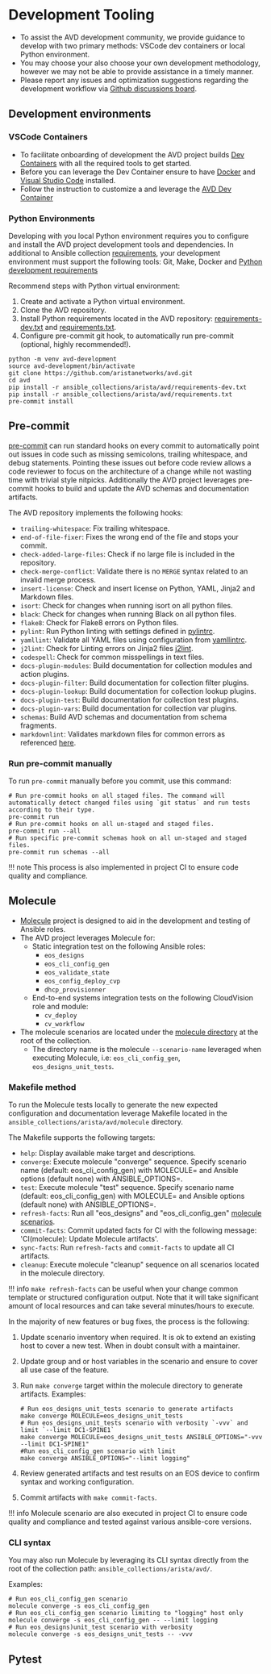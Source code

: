 <!--
  ~ Copyright (c) 2023-2024 Arista Networks, Inc.
  ~ Use of this source code is governed by the Apache License 2.0
  ~ that can be found in the LICENSE file.
  -->

# Development Tooling

- To assist the AVD development community, we provide guidance to develop with two primary methods: VSCode dev containers or local Python environment.
- You may choose your also choose your own development methodology, however we may not be able to provide assistance in a timely manner.
- Please report any issues and optimization suggestions regarding the development workflow via [Github discussions board](https://github.com/aristanetworks/avd/discussions).

## Development environments

### VSCode Containers

- To facilitate onboarding of development the AVD project builds [Dev Containers](../containers/overview.md) with all the required tools to get started.
- Before you can leverage the Dev Container ensure to have [Docker](https://docs.docker.com/engine/install/) and [Visual Studio Code](https://code.visualstudio.com/) installed.
- Follow the instruction to customize a and leverage the [AVD Dev Container](../containers/overview.md#how-to-use-dev-containers)

### Python Environments

Developing with you local Python environment requires you to configure and install the AVD project development tools and dependencies.
In additional to Ansible collection [requirements](../installation/collection-installation.md), your development environment must support the following tools: Git, Make, Docker and [Python development requirements](https://github.com/aristanetworks/avd/blob/devel/ansible_collections/arista/avd/requirements-dev.txt)

Recommend steps with Python virtual environment:

1. Create and activate a Python virtual environment.
2. Clone the AVD repository.
3. Install Python requirements located in the AVD repository: [requirements-dev.txt](https://github.com/aristanetworks/avd/blob/devel/ansible_collections/arista/avd/requirements-dev.txt) and [requirements.txt](https://github.com/aristanetworks/avd/blob/devel/ansible_collections/arista/avd/requirements.txt).
4. Configure pre-commit git hook, to automatically run pre-commit (optional, highly recommended!).

```shell
python -m venv avd-development
source avd-development/bin/activate
git clone https://github.com/aristanetworks/avd.git
cd avd
pip install -r ansible_collections/arista/avd/requirements-dev.txt
pip install -r ansible_collections/arista/avd/requirements.txt
pre-commit install
```

## Pre-commit

[pre-commit](https://github.com/aristanetworks/avd/blob/devel/.pre-commit-config.yaml) can run standard hooks on every commit to automatically point out issues in code such as missing semicolons, trailing whitespace, and debug statements. Pointing these issues out before code review allows a code reviewer to focus on the architecture of a change while not wasting time with trivial style nitpicks.
Additionally the AVD project leverages pre-commit hooks to build and update the AVD schemas and documentation artifacts.

The AVD repository implements the following hooks:

- `trailing-whitespace`: Fix trailing whitespace.
- `end-of-file-fixer`: Fixes the wrong end of the file and stops your commit.
- `check-added-large-files`: Check if no large file is included in the repository.
- `check-merge-conflict`: Validate there is no `MERGE` syntax related to an invalid merge process.
- `insert-license`: Check and insert license on Python, YAML, Jinja2 and Markdown files.
- `isort`: Check for changes when running isort on all python files.
- `black`: Check for changes when running Black on all python files.
- `flake8`: Check for Flake8 errors on Python files.
- `pylint`: Run Python linting with settings defined in [pylintrc](https://github.com/aristanetworks/avd/blob/devel/pylintrc).
- `yamllint`: Validate all YAML files using configuration from [yamllintrc](https://github.com/aristanetworks/avd/blob/devel/.github/yamllintrc).
- `j2lint`: Check for Linting errors on Jinja2 files [j2lint](https://github.com/aristanetworks/j2lint).
- `codespell`: Check for common misspellings in text files.
- `docs-plugin-modules`: Build documentation for collection modules and action plugins.
- `docs-plugin-filter`: Build documentation for collection filter plugins.
- `docs-plugin-lookup`: Build documentation for collection lookup plugins.
- `docs-plugin-test`: Build documentation for collection test plugins.
- `docs-plugin-vars`: Build documentation for collection var plugins.
- `schemas`: Build AVD schemas and documentation from schema fragments.
- `markdownlint`: Validates markdown files for common errors as referenced [here](https://github.com/DavidAnson/markdownlint/blob/main/doc/Rules.md).

### Run pre-commit manually

To run `pre-commit` manually before you commit, use this command:

```shell
# Run pre-commit hooks on all staged files. The command will automatically detect changed files using `git status` and run tests according to their type.
pre-commit run
# Run pre-commit hooks on all un-staged and staged files.
pre-commit run --all
# Run specific pre-commit schemas hook on all un-staged and staged files.
pre-commit run schemas --all
```

!!! note
    This process is also implemented in project CI to ensure code quality and compliance.

## Molecule

- [Molecule](https://ansible.readthedocs.io/projects/molecule/) project is designed to aid in the development and testing of Ansible roles.
- The AVD project leverages Molecule for:
  - Static integration test on the following Ansible roles:
    - `eos_designs`
    - `eos_cli_config_gen`
    - `eos_validate_state`
    - `eos_config_deploy_cvp`
    - `dhcp_provisionner`
  - End-to-end systems integration tests on the following CloudVision role and module:
    - `cv_deploy`
    - `cv_workflow`
- The molecule scenarios are located under the [molecule directory](https://github.com/aristanetworks/avd/tree/devel/ansible_collections/arista/avd/molecule) at the root of the collection.
  - The directory name is the molecule `--scenario-name` leveraged when executing Molecule, i.e: `eos_cli_config_gen`, `eos_designs_unit_tests`.

### Makefile method

To run the Molecule tests locally to generate the new expected configuration and documentation leverage Makefile located in the `ansible_collections/arista/avd/molecule` directory.

The Makefile supports the following targets:

- `help`: Display available make target and descriptions.
- `converge`: Execute molecule "converge" sequence. Specify scenario name (default: eos_cli_config_gen) with MOLECULE= and Ansible options (default none) with ANSIBLE_OPTIONS=.
- `test`: Execute molecule "test" sequence. Specify scenario name (default: eos_cli_config_gen) with MOLECULE= and Ansible options (default none) with ANSIBLE_OPTIONS=.
- `refresh-facts`: Run all "eos_designs" and "eos_cli_config_gen" [molecule scenarios](https://github.com/aristanetworks/avd/blob/devel/ansible_collections/arista/avd/molecule/MOLECULE_SCENARIOS.txt).
- `commit-facts`: Commit updated facts for CI with the following message: 'CI(molecule): Update Molecule artifacts'.
- `sync-facts`: Run `refresh-facts` and `commit-facts` to update all CI artifacts.
- `cleanup`: Execute molecule "cleanup" sequence on all scenarios located in the molecule directory.

!!! info
    `make refresh-facts` can be useful when your change common template or structured configuration output.
    Note that it will take significant amount of local resources and can take several minutes/hours to execute.

In the majority of new features or bug fixes, the process is the following:

1. Update scenario inventory when required. It is ok to extend an existing host to cover a new test. When in doubt consult with a maintainer.
2. Update group and or host variables in the scenario and ensure to cover all use case of the feature.
3. Run `make converge` target within the molecule directory to generate artifacts. Examples:

    ```shell
    # Run eos_designs_unit_tests scenario to generate artifacts
    make converge MOLECULE=eos_designs_unit_tests
    # Run eos_designs_unit_tests scenario with verbosity `-vvv` and limit `--limit DC1-SPINE1`
    make converge MOLECULE=eos_designs_unit_tests ANSIBLE_OPTIONS="-vvv --limit DC1-SPINE1"
    #Run eos_cli_config_gen scenario with limit
    make converge ANSIBLE_OPTIONS="--limit logging"
    ```

4. Review generated artifacts and test results on an EOS device to confirm syntax and working configuration.
5. Commit artifacts with `make commit-facts`.

!!! info
    Molecule scenario are also executed in project CI to ensure code quality and compliance and tested against various ansible-core versions.

### CLI syntax

You may also run Molecule by leveraging its CLI syntax directly from the root of the collection path: `ansible_collections/arista/avd/`.

Examples:

```shell
# Run eos_cli_config_gen scenario
molecule converge -s eos_cli_config_gen
# Run eos_cli_config_gen scenario limiting to "logging" host only
molecule converge -s eos_cli_config_gen -- --limit logging
# Run eos_designs)unit_test scenario with verbosity
molecule converge -s eos_designs_unit_tests -- -vvv
```

## Pytest
<!---To Do -->
